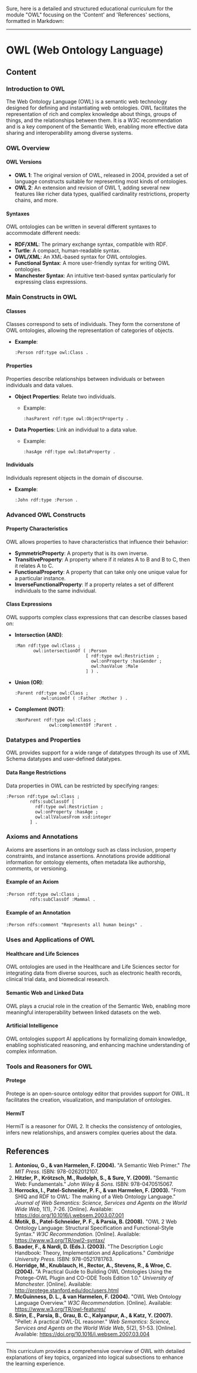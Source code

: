 Sure, here is a detailed and structured educational curriculum for the module "OWL" focusing on the 'Content' and 'References' sections, formatted in Markdown:

---

# OWL (Web Ontology Language)

## Content

### Introduction to OWL

The Web Ontology Language (OWL) is a semantic web technology designed for defining and instantiating web ontologies. OWL facilitates the representation of rich and complex knowledge about things, groups of things, and the relationships between them. It is a W3C recommendation and is a key component of the Semantic Web, enabling more effective data sharing and interoperability among diverse systems.

### OWL Overview

#### OWL Versions

- **OWL 1**: The original version of OWL, released in 2004, provided a set of language constructs suitable for representing most kinds of ontologies.
- **OWL 2**: An extension and revision of OWL 1, adding several new features like richer data types, qualified cardinality restrictions, property chains, and more.

#### Syntaxes

OWL ontologies can be written in several different syntaxes to accommodate different needs:
- **RDF/XML**: The primary exchange syntax, compatible with RDF.
- **Turtle**: A compact, human-readable syntax.
- **OWL/XML**: An XML-based syntax for OWL ontologies.
- **Functional Syntax**: A more user-friendly syntax for writing OWL ontologies.
- **Manchester Syntax**: An intuitive text-based syntax particularly for expressing class expressions.

### Main Constructs in OWL

#### Classes

Classes correspond to sets of individuals. They form the cornerstone of OWL ontologies, allowing the representation of categories of objects.

- **Example**:
  ```turtle
  :Person rdf:type owl:Class .
  ```

#### Properties

Properties describe relationships between individuals or between individuals and data values.

- **Object Properties**: Relate two individuals.
  - Example:
    ```turtle
    :hasParent rdf:type owl:ObjectProperty .
    ```

- **Data Properties**: Link an individual to a data value.
  - Example:
    ```turtle
    :hasAge rdf:type owl:DataProperty .
    ```

#### Individuals

Individuals represent objects in the domain of discourse.

- **Example**:
  ```turtle
  :John rdf:type :Person .
  ```

### Advanced OWL Constructs

#### Property Characteristics

OWL allows properties to have characteristics that influence their behavior:
- **SymmetricProperty**: A property that is its own inverse.
- **TransitiveProperty**: A property where if it relates A to B and B to C, then it relates A to C.
- **FunctionalProperty**: A property that can take only one unique value for a particular instance.
- **InverseFunctionalProperty**: If a property relates a set of different individuals to the same individual.

#### Class Expressions

OWL supports complex class expressions that can describe classes based on:
- **Intersection (AND)**:
  ```turtle
  :Man rdf:type owl:Class ;
         owl:intersectionOf ( :Person 
                             [ rdf:type owl:Restriction ;
                               owl:onProperty :hasGender ;
                               owl:hasValue :Male
                             ] ) .
  ```

- **Union (OR)**:
  ```turtle
  :Parent rdf:type owl:Class ;
            owl:unionOf ( :Father :Mother ) .
  ```

- **Complement (NOT)**:
  ```turtle
  :NonParent rdf:type owl:Class ;
               owl:complementOf :Parent .
  ```

### Datatypes and Properties

OWL provides support for a wide range of datatypes through its use of XML Schema datatypes and user-defined datatypes.

#### Data Range Restrictions

Data properties in OWL can be restricted by specifying ranges:
```turtle
:Person rdf:type owl:Class ;
         rdfs:subClassOf [
           rdf:type owl:Restriction ;
           owl:onProperty :hasAge ;
           owl:allValuesFrom xsd:integer
         ] .
```
 
### Axioms and Annotations

Axioms are assertions in an ontology such as class inclusion, property constraints, and instance assertions. Annotations provide additional information for ontology elements, often metadata like authorship, comments, or versioning.

#### Example of an Axiom
```turtle
:Person rdf:type owl:Class ;
         rdfs:subClassOf :Mammal .
```

#### Example of an Annotation
```turtle
:Person rdfs:comment "Represents all human beings" .
```

### Uses and Applications of OWL

#### Healthcare and Life Sciences

OWL ontologies are used in the Healthcare and Life Sciences sector for integrating data from diverse sources, such as electronic health records, clinical trial data, and biomedical research.

#### Semantic Web and Linked Data

OWL plays a crucial role in the creation of the Semantic Web, enabling more meaningful interoperability between linked datasets on the web.

#### Artificial Intelligence

OWL ontologies support AI applications by formalizing domain knowledge, enabling sophisticated reasoning, and enhancing machine understanding of complex information.

### Tools and Reasoners for OWL

#### Protege
Protege is an open-source ontology editor that provides support for OWL. It facilitates the creation, visualization, and manipulation of ontologies.

#### HermiT
HermiT is a reasoner for OWL 2. It checks the consistency of ontologies, infers new relationships, and answers complex queries about the data.

## References

1. **Antoniou, G., & van Harmelen, F. (2004).** "A Semantic Web Primer." *The MIT Press.* ISBN: 978-0262012107.
2. **Hitzler, P., Krötzsch, M., Rudolph, S., & Sure, Y. (2009).** "Semantic Web: Fundamentals." *John Wiley & Sons.* ISBN: 978-0470515067.
3. **Horrocks, I., Patel-Schneider, P. F., & van Harmelen, F. (2003).** "From SHIQ and RDF to OWL: The making of a Web Ontology Language." *Journal of Web Semantics: Science, Services and Agents on the World Wide Web*, 1(1), 7-26. [Online]. Available: https://doi.org/10.1016/j.websem.2003.07.001
4. **Motik, B., Patel-Schneider, P. F., & Parsia, B. (2008).** "OWL 2 Web Ontology Language: Structural Specification and Functional-Style Syntax." *W3C Recommendation.* [Online]. Available: https://www.w3.org/TR/owl2-syntax/
5. **Baader, F., & Nardi, D. (Eds.). (2003).** "The Description Logic Handbook: Theory, Implementation and Applications." *Cambridge University Press.* ISBN: 978-0521781763.
6. **Horridge, M., Knublauch, H., Rector, A., Stevens, R., & Wroe, C. (2004).** "A Practical Guide to Building OWL Ontologies Using the Protege-OWL Plugin and CO-ODE Tools Edition 1.0." *University of Manchester.* [Online]. Available: http://protege.stanford.edu/doc/users.html
7. **McGuinness, D. L., & van Harmelen, F. (2004).** "OWL Web Ontology Language Overview." *W3C Recommendation.* [Online]. Available: https://www.w3.org/TR/owl-features/
8. **Sirin, E., Parsia, B., Grau, B. C., Kalyanpur, A., & Katz, Y. (2007).** "Pellet: A practical OWL-DL reasoner." *Web Semantics: Science, Services and Agents on the World Wide Web*, 5(2), 51-53. [Online]. Available: https://doi.org/10.1016/j.websem.2007.03.004

---

This curriculum provides a comprehensive overview of OWL with detailed explanations of key topics, organized into logical subsections to enhance the learning experience.